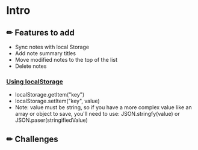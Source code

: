 # Intro

## ✏ Features to add

- Sync notes with local Storage
- Add note summary titles
- Move modified notes to the top of the list
- Delete notes

### [Using localStorage](https://developer.mozilla.org/en-US/docs/Web/API/Window/localStorage)

- localStorage.getItem("key")
- localStorage.setItem("key", value)
- Note: value must be string, so if you have a more complex value like an array or object to save, you'll need to use: JSON.stringfy(value) or JSON.paser(stringifiedValue)

## ✏ Challenges
